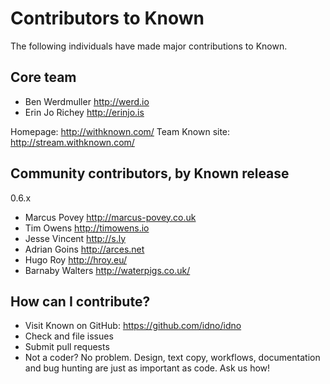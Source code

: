Contributors to Known
=====================

The following individuals have made major contributions to Known.

Core team
---------

* Ben Werdmuller http://werd.io
* Erin Jo Richey http://erinjo.is

Homepage: http://withknown.com/
Team Known site: http://stream.withknown.com/

Community contributors, by Known release
----------------------------------------

0.6.x

* Marcus Povey http://marcus-povey.co.uk
* Tim Owens http://timowens.io
* Jesse Vincent http://s.ly
* Adrian Goins http://arces.net
* Hugo Roy http://hroy.eu/
* Barnaby Walters http://waterpigs.co.uk/

How can I contribute?
---------------------

* Visit Known on GitHub: https://github.com/idno/idno
* Check and file issues
* Submit pull requests
* Not a coder? No problem. Design, text copy, workflows, documentation and bug hunting are just as important as code. Ask us how!

